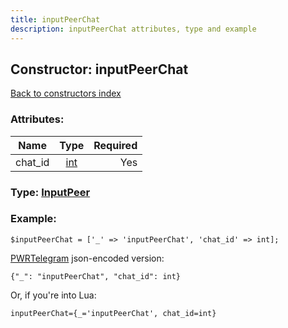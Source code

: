 ```yaml
---
title: inputPeerChat
description: inputPeerChat attributes, type and example
---
```

## Constructor: inputPeerChat  
[Back to constructors index](index.md)



### Attributes:

| Name     |    Type       | Required |
|----------|:-------------:|---------:|
|chat\_id|[int](../types/int.md) | Yes|



### Type: [InputPeer](../types/InputPeer.md)


### Example:

```
$inputPeerChat = ['_' => 'inputPeerChat', 'chat_id' => int];
```  

[PWRTelegram](https://pwrtelegram.xyz) json-encoded version:

```
{"_": "inputPeerChat", "chat_id": int}
```


Or, if you're into Lua:  


```
inputPeerChat={_='inputPeerChat', chat_id=int}

```


